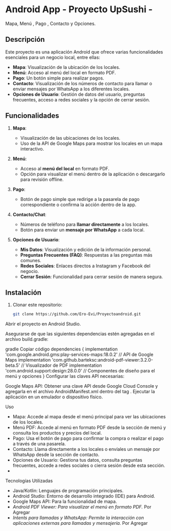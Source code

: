 # Android App - Proyecto UpSushi -
Mapa, Menú , Pago , Contacto  y Opciones.

## Descripción

Este proyecto es una aplicación Android que ofrece varias funcionalidades esenciales para un negocio local, entre ellas:
- **Mapa**: Visualización de la ubicación de los locales.
- **Menú**: Acceso al menú del local en formato PDF.
- **Pago**: Un botón simple para realizar pagos.
- **Contacto**: Visualización de los números de contacto para llamar o enviar mensajes por WhatsApp a los diferentes locales.
- **Opciones de Usuario**: Gestión de datos del usuario, preguntas frecuentes, acceso a redes sociales y la opción de cerrar sesión.

## Funcionalidades

1. **Mapa**:
   - Visualización de las ubicaciones de los locales.
   - Uso de la API de Google Maps para mostrar los locales en un mapa interactivo.

2. **Menú**:
   - Acceso al **menú del local** en formato PDF.
   - Opción para visualizar el menú dentro de la aplicación o descargarlo para revisión offline.

3. **Pago**:
   - Botón de pago simple que redirige a la pasarela de pago correspondiente o confirma la acción dentro de la app.

4. **Contacto/Chat**:
   - Números de teléfono para **llamar directamente** a los locales.
   - Botón para enviar un **mensaje por WhatsApp** a cada local.

5. **Opciones de Usuario**:
   - **Mis Datos**: Visualización y edición de la información personal.
   - **Preguntas Frecuentes (FAQ)**: Respuestas a las preguntas más comunes.
   - **Redes Sociales**: Enlaces directos a Instagram y Facebook del negocio.
   - **Cerrar Sesión**: Funcionalidad para cerrar sesión de manera segura.

## Instalación

1. Clonar este repositorio:
   ```bash
   git clone https://github.com/Ero-Evi/Proyectoandroid.git
Abrir el proyecto en Android Studio.

Asegurarse de que las siguientes dependencias estén agregadas en el archivo build.gradle:

gradle
Copiar código
dependencies {
    implementation 'com.google.android.gms:play-services-maps:18.0.2'  // API de Google Maps
    implementation 'com.github.barteksc:android-pdf-viewer:3.2.0-beta.5'  // Visualizador de PDF
    implementation 'com.android.support:design:28.0.0'  // Componentes de diseño para el menú y opciones
}
Configurar las claves API necesarias:

Google Maps API: Obtener una clave API desde Google Cloud Console y agregarla en el archivo AndroidManifest.xml dentro del tag <application>.
Ejecutar la aplicación en un emulador o dispositivo físico.

Uso
- Mapa: Accede al mapa desde el menú principal para ver las ubicaciones de los locales.
- Menú PDF: Accede al menú en formato PDF desde la sección de menú y consulta los productos y precios del local.
- Pago: Usa el botón de pago para confirmar la compra o realizar el pago a través de una pasarela.
- Contacto: Llama directamente a los locales o envíales un mensaje por WhatsApp desde la sección de contacto.
- Opciones de Usuario: Gestiona tus datos, consulta preguntas frecuentes, accede a redes sociales o cierra sesión desde esta sección.
- 
Tecnologías Utilizadas
- Java/Kotlin: Lenguajes de programación principales.
- Android Studio: Entorno de desarrollo integrado (IDE) para Android.
- Google Maps API: Para la funcionalidad de mapa.
- *Android PDF Viewer: Para visualizar el menú en formato PDF.* Por Agregar
- *Intents para llamadas y WhatsApp: Permite la interacción con aplicaciones externas para llamadas y mensajería.* Por Agregar
